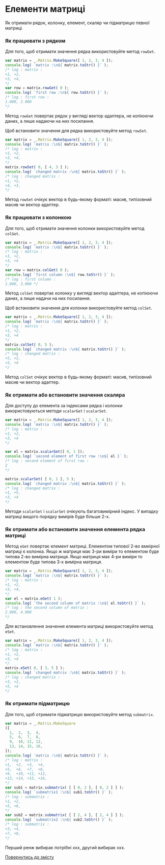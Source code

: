 # Елементи матриці

Як отримати рядок, колонку, елемент, скаляр чи підматрицю певної матриці.

### Як працювати з рядком

Для того, щоб отримати значення рядка використовуйте метод `rowGet`.

```js
var matrix = _.Matrix.MakeSquare([ 1, 2, 3, 4 ]);
console.log( `matrix :\n${ matrix.toStr() }` );
/* log : matrix :
+1, +2,
+3, +4,
*/
var row = matrix.rowGet( 0 );
console.log( `first row :\n${ row.toStr() }` );
/* log : first row :
1.000, 2.000
*/
```

Метод `rowGet` повертає рядок у вигляді вектор адаптера, не копіюючи даних, а лише надаючи на них посилання.

Щоб встановити значення для рядка використовуйте метод `rowSet`.

```js
var matrix = _.Matrix.MakeSquare([ 1, 2, 3, 4 ]);
console.log( `matrix :\n${ matrix.toStr() }` );
/* log : matrix :
+1, +2,
+3, +4,
*/
matrix.rowSet( 0, [ 4, 3 ] );
console.log( `changed matrix :\n${ matrix.toStr() }` );
/* log : changed matrix :
+1, +2,
+4, +3,
*/
```

Метод `rowSet` очікує вектор в будь-якому форматі: масив, типізовний масив чи вектор адаптер.

### Як працювати з колонкою

Для того, щоб отримати значення колонки використовуйте метод `colGet`.

```js
var matrix = _.Matrix.MakeSquare([ 1, 2, 3, 4 ]);
console.log( `matrix :\n${ matrix.toStr() }` );
/* log : matrix :
+1, +2,
+3, +4
*/
var row = matrix.colGet( 0 );
console.log( `first column :\n${ row.toStr() }` );
/* log : first column :
1.000, 3.000 */
```

Метод `colGet` повертає колонку у вигляді вектор адаптера, не копіюючи даних, а лише надачи на них посилання.

Щоб встановити значення для колонки використовуйте метод `colSet`.

```js
var matrix = _.Matrix.MakeSquare([ 1, 2, 3, 4 ]);
console.log( `matrix :\n${ matrix.toStr() }` );
/* log : matrix :
+1, +2,
+3, +4
*/
matrix.colSet( 0, 5 );
console.log( `changed matrix :\n${ matrix.toStr() }` );
/* log : changed matrix :
+5, +2,
+5, +4
*/
```

Метод `colSet` очікує вектор в будь-якому форматі: масив, типізовний масив чи вектор адаптер.

### Як отримати або встановити значення скаляра

Для доступу до елемента за індексами рядка і колонки використовуються методи `scalarGet` i `scalarSet`.

```js
var matrix = _.Matrix.MakeSquare([ 1, 2, 3, 4 ]);
console.log( `matrix :\n${ matrix.toStr() }` );
/* log : matrix :
+1, +2,
+3, +4
*/

var el = matrix.scalarGet([ 0, 1 ]);
console.log( `second element of first row :\n${ el }` );
/* log : second element of first row :
2
*/

matrix.scalarSet( [ 0, 1 ], 5 );
console.log( `changed matrix :\n${ matrix.toStr() }` );
/* log : changed matrix :
+1, +5,
+3, +4
*/
```

Методи `scalarGet` i `scalarSet` очікують багатовимірний індекс. У випадку матриці вищого порядку вимірів буде більше 2-х.

### Як отримати або встановити значення елемента рядка матриці

Метод `eGet` повертає елемент матриці. Елементом типової 2-во вмиірної матриці є колонка. Якщо ж матриця має 3-ри виміри то елементом буде типова 2-во вимірна матриця. Якщо матриця має 4-ри виміри то елементом буде типова 3-х вимірна матриця.

```js
var matrix = _.Matrix.MakeSquare([ 1, 2, 3, 4 ]);
console.log( `matrix :\n${ matrix.toStr() }` );
/* log : matrix :
+1, +2,
+3, +4,
*/
var el = matrix.eGet( 1 );
console.log( `the second column of matrix :\n${ el.toStr() }` );
/* log : the second column of matrix :
2.000, 4.000
*/
```

Для встановлення значення елемента матриці використовуйте метод `eSet`.

```js
var matrix = _.Matrix.MakeSquare([ 1, 2, 3, 4 ]);
console.log( `matrix :\n${ matrix.toStr() }` );
/* log : matrix :
+1, +2,
+3, +4
*/
matrix.eSet( 0, [ 3, 5 ] );
console.log( `changed matrix :\n${ matrix.toStr() }` );
/* log : changed matrix :
+3, +2,
+5, +4
*/
```

### Як отримати підматрицю

Для того, щоб отримати підматрицю використовуйте метод `submatrix`.

```js
var matrix = _.Matrix.MakeSquare
([
  1,  2,  3,  4,
  5,  6,  7,  8,
  9,  10, 11, 12,
  13, 14, 15, 16,
]);
console.log( `matrix :\n${ matrix.toStr() }` );
/* log : matrix :
+1,  +2,  +3,  +4,
+5,  +6,  +7,  +8,
+9,  +10, +11, +12,
+13, +14, +15, +16,
*/
var sub1 = matrix.submatrix( [ [ 0, 2 ], [ 0, 2 ] ] );
console.log( `submatrix1 :\n${ sub1.toStr() }` );
/* log : submatrix :
+1, +2,
+5, +6,
*/
var sub2 = matrix.submatrix( [ [ 2, 4 ], [ 2, 4 ] ] );
console.log( `submatrix2 :\n${ sub2.toStr() }` );
/* log : submatrix :
+3, +4,
+7, +8,
*/
```

Перший ренж вибирає потрібні xxx, другий вибирає xxx.

[Повернутись до змісту](../README.md#Туторіали)
